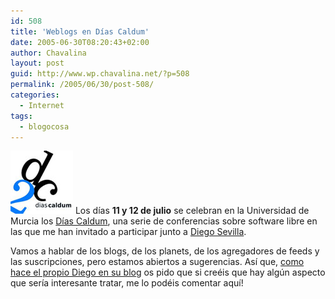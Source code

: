 ```yaml
---
id: 508
title: 'Weblogs en Días Caldum'
date: 2005-06-30T08:20:43+02:00
author: Chavalina
layout: post
guid: http://www.wp.chavalina.net/?p=508
permalink: /2005/06/30/post-508/
categories:
  - Internet
tags:
  - blogocosa
---
```

<img class="imgizqda" src="/imagenes/fotos/dias-caldum.jpg" alt="Días Caldum 2005" /> Los días **11 y 12 de julio** se celebran en la Universidad de Murcia los <a href="http://diascaldum.um.es/" target="_blank">Días Caldum</a>, una serie de conferencias sobre software libre en las que me han invitado a participar junto a <a href="http://neuromancer.dif.um.es/blog/" target="_blank">Diego Sevilla</a>.

Vamos a hablar de los blogs, de los planets, de los agregadores de feeds y las suscripciones, pero estamos abiertos a sugerencias. Así que, <a href="http://neuromancer.dif.um.es/blog/?p=220" target="_blank">como hace el propio Diego en su blog</a> os pido que si creéis que hay alg&uacute;n aspecto que sería interesante tratar, me lo podéis comentar aquí!